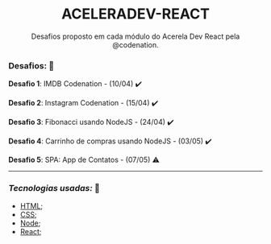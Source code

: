 <h1 align="center">ACELERADEV-REACT</h1>
<p align="center">Desafios proposto em cada módulo do Acerela Dev React pela @codenation.</p>

### Desafios: 🚀

**Desafio 1**: IMDB Codenation - (10/04) :heavy_check_mark:

**Desafio 2**: Instagram Codenation  - (15/04) :heavy_check_mark:

**Desafio 3**: Fibonacci usando NodeJS  - (24/04) :heavy_check_mark:

**Desafio 4**: Carrinho de compras usando NodeJS  - (03/05) :heavy_check_mark:

**Desafio 5**: SPA: App de Contatos - (07/05) :warning:

*****

### *Tecnologias usadas:* 📌 

- [HTML]();
- [CSS]();
- [Node]();
- [React](https://pt-br.reactjs.org/docs/getting-started.html);
